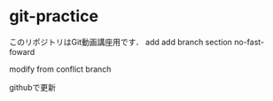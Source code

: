 # git-practice
このリポジトリはGit動画講座用です．
add
add branch section
no-fast-foward


modify from conflict branch

githubで更新
